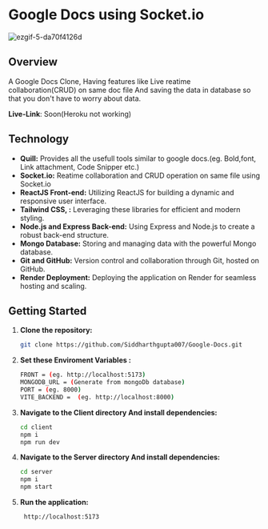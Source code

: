# Google Docs using Socket.io

![ezgif-5-da70f4126d](https://github.com/Siddharthgupta007/Google-Docs/assets/118587047/432fc8b7-2a7e-47e1-8bd7-7f1d1825d1f6)


## Overview

A Google Docs Clone, Having features like Live reatime collaboration(CRUD) on same doc file And saving the data in database so that you don't have to worry about data.

 **Live-Link**: Soon(Heroku not working)
   

## Technology

- **Quill:** Provides all the usefull tools similar to google docs.(eg. Bold,font, Link attachment, Code Snipper etc.)
- **Socket.io:** Reatime collaboration and CRUD operation on same file using Socket.io
- **ReactJS Front-end:** Utilizing ReactJS for building a dynamic and responsive user interface.
- **Tailwind CSS, :** Leveraging these libraries for efficient and modern styling.
- **Node.js and Express Back-end:** Using Express and Node.js to create a robust back-end structure.
- **Mongo Database:** Storing and managing data with the powerful Mongo database.
- **Git and GitHub:** Version control and collaboration through Git, hosted on GitHub.
- **Render Deployment:** Deploying the application on Render for seamless hosting and scaling.


## Getting Started

1. **Clone the repository:**
   ```bash
   git clone https://github.com/Siddharthgupta007/Google-Docs.git

2. **Set these Enviroment Variables :**
    ```bash
    FRONT = (eg. http://localhost:5173)
    MONGODB_URL = (Generate from mongoDb database)
    PORT = (eg. 8000)
    VITE_BACKEND =  (eg. http://localhost:8000)


2. **Navigate to the Client directory And install dependencies:**
   ```bash
   cd client
   npm i
   npm run dev

3. **Navigate to the Server directory And install dependencies:**
   ```bash
   cd server
   npm i
   npm start


5. **Run the application:**
   ```bash
    http://localhost:5173
